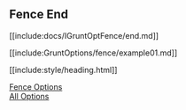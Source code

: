## Fence End

[[include:docs/IGruntOptFence/end.md]]

[[include:GruntOptions/fence/example01.md]]

[[include:style/heading.html]]

[Fence Options](../)  
[All Options](../../)
